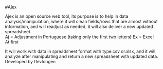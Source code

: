 #Ajex

Ajex is an open source web tool, its purpose is to help in data analysis/manipulation, where it will clean fields/rows that are almost without information, and will readjust as needed, it will also deliver a new updated spreadsheet. 
<br>
Aj = Adjustment in Portuguese (taking only the first two letters) Ex = Excel At first
<P></P>
It will work with data in spreadsheet format with type.csv or.xlsx, and it will analyze after manipulating and return a new spreadsheet with updated data. Developed by Devlongen
